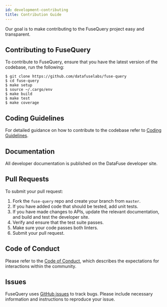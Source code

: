```yaml
---
id: development-contributing
title: Contribution Guide
---
```


Our goal is to make contributing to the FuseQuery project easy and transparent.

## Contributing to FuseQuery

To contribute to FuseQuery, ensure that you have the latest version of the codebase, run the following:
```
$ git clone https://github.com/datafuselabs/fuse-query
$ cd fuse-query
$ make setup
$ source ~/.cargo/env
$ make build
$ make test
$ make coverage
```

## Coding Guidelines

For detailed guidance on how to contribute to the codebase refer to [Coding Guidelines](coding-guidelines.md).

## Documentation

All developer documentation is published on the DataFuse developer site. 

## Pull Requests

To submit your pull request:

1. Fork the `fuse-query` repo and create your branch from `master`.
2. If you have added code that should be tested, add unit tests.
3. If you have made changes to APIs, update the relevant documentation, and build and test the developer site.
4. Verify and ensure that the test suite passes.
5. Make sure your code passes both linters.
6. Submit your pull request.

## Code of Conduct
Please refer to the [Code of Conduct](../policies/code-of-conduct.md), which describes the expectations for interactions within the community.

## Issues

FuseQuery uses [GitHub issues](https://github.com/datafuselabs/fuse-query/issues) to track bugs. Please include necessary information and instructions to reproduce your issue. 